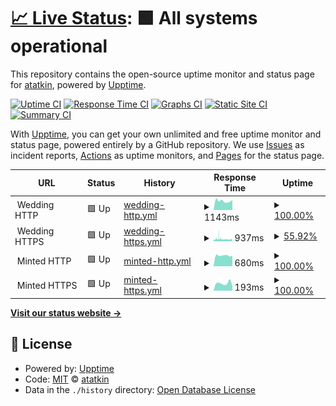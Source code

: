 # [📈 Live Status](https://atatkin.github.io/milos-uptime): <!--live status--> **🟩 All systems operational**

This repository contains the open-source uptime monitor and status page for [atatkin](https://atatkin.github.io/milos-uptime), powered by [Upptime](https://github.com/upptime/upptime).

[![Uptime CI](https://github.com/atatkin/milos-uptime/workflows/Uptime%20CI/badge.svg)](https://github.com/atatkin/milos-uptime/actions?query=workflow%3A%22Uptime+CI%22)
[![Response Time CI](https://github.com/atatkin/milos-uptime/workflows/Response%20Time%20CI/badge.svg)](https://github.com/atatkin/milos-uptime/actions?query=workflow%3A%22Response+Time+CI%22)
[![Graphs CI](https://github.com/atatkin/milos-uptime/workflows/Graphs%20CI/badge.svg)](https://github.com/atatkin/milos-uptime/actions?query=workflow%3A%22Graphs+CI%22)
[![Static Site CI](https://github.com/atatkin/milos-uptime/workflows/Static%20Site%20CI/badge.svg)](https://github.com/atatkin/milos-uptime/actions?query=workflow%3A%22Static+Site+CI%22)
[![Summary CI](https://github.com/atatkin/milos-uptime/workflows/Summary%20CI/badge.svg)](https://github.com/atatkin/milos-uptime/actions?query=workflow%3A%22Summary+CI%22)

With [Upptime](https://upptime.js.org), you can get your own unlimited and free uptime monitor and status page, powered entirely by a GitHub repository. We use [Issues](https://github.com/atatkin/milos-uptime/issues) as incident reports, [Actions](https://github.com/atatkin/milos-uptime/actions) as uptime monitors, and [Pages](https://atatkin.github.io/milos-uptime) for the status page.

<!--start: status pages-->
<!-- This summary is generated by Upptime (https://github.com/upptime/upptime) -->
<!-- Do not edit this manually, your changes will be overwritten -->
<!-- prettier-ignore -->
| URL | Status | History | Response Time | Uptime |
| --- | ------ | ------- | ------------- | ------ |
| <img alt="" src="https://favicons.githubusercontent.com/null" height="13"> Wedding HTTP | 🟩 Up | [wedding-http.yml](https://github.com/atatkin/milos-uptime/commits/HEAD/history/wedding-http.yml) | <details><summary><img alt="Response time graph" src="./graphs/wedding-http/response-time-week.png" height="20"> 1143ms</summary><br><a href="https://atatkin.github.io/milos-uptime/history/wedding-http"><img alt="Response time 419" src="https://img.shields.io/endpoint?url=https%3A%2F%2Fraw.githubusercontent.com%2Fatatkin%2Fmilos-uptime%2FHEAD%2Fapi%2Fwedding-http%2Fresponse-time.json"></a><br><a href="https://atatkin.github.io/milos-uptime/history/wedding-http"><img alt="24-hour response time 1273" src="https://img.shields.io/endpoint?url=https%3A%2F%2Fraw.githubusercontent.com%2Fatatkin%2Fmilos-uptime%2FHEAD%2Fapi%2Fwedding-http%2Fresponse-time-day.json"></a><br><a href="https://atatkin.github.io/milos-uptime/history/wedding-http"><img alt="7-day response time 1143" src="https://img.shields.io/endpoint?url=https%3A%2F%2Fraw.githubusercontent.com%2Fatatkin%2Fmilos-uptime%2FHEAD%2Fapi%2Fwedding-http%2Fresponse-time-week.json"></a><br><a href="https://atatkin.github.io/milos-uptime/history/wedding-http"><img alt="30-day response time 699" src="https://img.shields.io/endpoint?url=https%3A%2F%2Fraw.githubusercontent.com%2Fatatkin%2Fmilos-uptime%2FHEAD%2Fapi%2Fwedding-http%2Fresponse-time-month.json"></a><br><a href="https://atatkin.github.io/milos-uptime/history/wedding-http"><img alt="1-year response time 419" src="https://img.shields.io/endpoint?url=https%3A%2F%2Fraw.githubusercontent.com%2Fatatkin%2Fmilos-uptime%2FHEAD%2Fapi%2Fwedding-http%2Fresponse-time-year.json"></a></details> | <details><summary><a href="https://atatkin.github.io/milos-uptime/history/wedding-http">100.00%</a></summary><a href="https://atatkin.github.io/milos-uptime/history/wedding-http"><img alt="All-time uptime 99.99%" src="https://img.shields.io/endpoint?url=https%3A%2F%2Fraw.githubusercontent.com%2Fatatkin%2Fmilos-uptime%2FHEAD%2Fapi%2Fwedding-http%2Fuptime.json"></a><br><a href="https://atatkin.github.io/milos-uptime/history/wedding-http"><img alt="24-hour uptime 100.00%" src="https://img.shields.io/endpoint?url=https%3A%2F%2Fraw.githubusercontent.com%2Fatatkin%2Fmilos-uptime%2FHEAD%2Fapi%2Fwedding-http%2Fuptime-day.json"></a><br><a href="https://atatkin.github.io/milos-uptime/history/wedding-http"><img alt="7-day uptime 100.00%" src="https://img.shields.io/endpoint?url=https%3A%2F%2Fraw.githubusercontent.com%2Fatatkin%2Fmilos-uptime%2FHEAD%2Fapi%2Fwedding-http%2Fuptime-week.json"></a><br><a href="https://atatkin.github.io/milos-uptime/history/wedding-http"><img alt="30-day uptime 99.94%" src="https://img.shields.io/endpoint?url=https%3A%2F%2Fraw.githubusercontent.com%2Fatatkin%2Fmilos-uptime%2FHEAD%2Fapi%2Fwedding-http%2Fuptime-month.json"></a><br><a href="https://atatkin.github.io/milos-uptime/history/wedding-http"><img alt="1-year uptime 99.99%" src="https://img.shields.io/endpoint?url=https%3A%2F%2Fraw.githubusercontent.com%2Fatatkin%2Fmilos-uptime%2FHEAD%2Fapi%2Fwedding-http%2Fuptime-year.json"></a></details>
| <img alt="" src="https://favicons.githubusercontent.com/null" height="13"> Wedding HTTPS | 🟩 Up | [wedding-https.yml](https://github.com/atatkin/milos-uptime/commits/HEAD/history/wedding-https.yml) | <details><summary><img alt="Response time graph" src="./graphs/wedding-https/response-time-week.png" height="20"> 937ms</summary><br><a href="https://atatkin.github.io/milos-uptime/history/wedding-https"><img alt="Response time 308" src="https://img.shields.io/endpoint?url=https%3A%2F%2Fraw.githubusercontent.com%2Fatatkin%2Fmilos-uptime%2FHEAD%2Fapi%2Fwedding-https%2Fresponse-time.json"></a><br><a href="https://atatkin.github.io/milos-uptime/history/wedding-https"><img alt="24-hour response time 840" src="https://img.shields.io/endpoint?url=https%3A%2F%2Fraw.githubusercontent.com%2Fatatkin%2Fmilos-uptime%2FHEAD%2Fapi%2Fwedding-https%2Fresponse-time-day.json"></a><br><a href="https://atatkin.github.io/milos-uptime/history/wedding-https"><img alt="7-day response time 937" src="https://img.shields.io/endpoint?url=https%3A%2F%2Fraw.githubusercontent.com%2Fatatkin%2Fmilos-uptime%2FHEAD%2Fapi%2Fwedding-https%2Fresponse-time-week.json"></a><br><a href="https://atatkin.github.io/milos-uptime/history/wedding-https"><img alt="30-day response time 525" src="https://img.shields.io/endpoint?url=https%3A%2F%2Fraw.githubusercontent.com%2Fatatkin%2Fmilos-uptime%2FHEAD%2Fapi%2Fwedding-https%2Fresponse-time-month.json"></a><br><a href="https://atatkin.github.io/milos-uptime/history/wedding-https"><img alt="1-year response time 308" src="https://img.shields.io/endpoint?url=https%3A%2F%2Fraw.githubusercontent.com%2Fatatkin%2Fmilos-uptime%2FHEAD%2Fapi%2Fwedding-https%2Fresponse-time-year.json"></a></details> | <details><summary><a href="https://atatkin.github.io/milos-uptime/history/wedding-https">55.92%</a></summary><a href="https://atatkin.github.io/milos-uptime/history/wedding-https"><img alt="All-time uptime 98.87%" src="https://img.shields.io/endpoint?url=https%3A%2F%2Fraw.githubusercontent.com%2Fatatkin%2Fmilos-uptime%2FHEAD%2Fapi%2Fwedding-https%2Fuptime.json"></a><br><a href="https://atatkin.github.io/milos-uptime/history/wedding-https"><img alt="24-hour uptime 57.59%" src="https://img.shields.io/endpoint?url=https%3A%2F%2Fraw.githubusercontent.com%2Fatatkin%2Fmilos-uptime%2FHEAD%2Fapi%2Fwedding-https%2Fuptime-day.json"></a><br><a href="https://atatkin.github.io/milos-uptime/history/wedding-https"><img alt="7-day uptime 55.92%" src="https://img.shields.io/endpoint?url=https%3A%2F%2Fraw.githubusercontent.com%2Fatatkin%2Fmilos-uptime%2FHEAD%2Fapi%2Fwedding-https%2Fuptime-week.json"></a><br><a href="https://atatkin.github.io/milos-uptime/history/wedding-https"><img alt="30-day uptime 89.17%" src="https://img.shields.io/endpoint?url=https%3A%2F%2Fraw.githubusercontent.com%2Fatatkin%2Fmilos-uptime%2FHEAD%2Fapi%2Fwedding-https%2Fuptime-month.json"></a><br><a href="https://atatkin.github.io/milos-uptime/history/wedding-https"><img alt="1-year uptime 98.87%" src="https://img.shields.io/endpoint?url=https%3A%2F%2Fraw.githubusercontent.com%2Fatatkin%2Fmilos-uptime%2FHEAD%2Fapi%2Fwedding-https%2Fuptime-year.json"></a></details>
| <img alt="" src="https://favicons.githubusercontent.com/null" height="13"> Minted HTTP | 🟩 Up | [minted-http.yml](https://github.com/atatkin/milos-uptime/commits/HEAD/history/minted-http.yml) | <details><summary><img alt="Response time graph" src="./graphs/minted-http/response-time-week.png" height="20"> 680ms</summary><br><a href="https://atatkin.github.io/milos-uptime/history/minted-http"><img alt="Response time 964" src="https://img.shields.io/endpoint?url=https%3A%2F%2Fraw.githubusercontent.com%2Fatatkin%2Fmilos-uptime%2FHEAD%2Fapi%2Fminted-http%2Fresponse-time.json"></a><br><a href="https://atatkin.github.io/milos-uptime/history/minted-http"><img alt="24-hour response time 670" src="https://img.shields.io/endpoint?url=https%3A%2F%2Fraw.githubusercontent.com%2Fatatkin%2Fmilos-uptime%2FHEAD%2Fapi%2Fminted-http%2Fresponse-time-day.json"></a><br><a href="https://atatkin.github.io/milos-uptime/history/minted-http"><img alt="7-day response time 680" src="https://img.shields.io/endpoint?url=https%3A%2F%2Fraw.githubusercontent.com%2Fatatkin%2Fmilos-uptime%2FHEAD%2Fapi%2Fminted-http%2Fresponse-time-week.json"></a><br><a href="https://atatkin.github.io/milos-uptime/history/minted-http"><img alt="30-day response time 897" src="https://img.shields.io/endpoint?url=https%3A%2F%2Fraw.githubusercontent.com%2Fatatkin%2Fmilos-uptime%2FHEAD%2Fapi%2Fminted-http%2Fresponse-time-month.json"></a><br><a href="https://atatkin.github.io/milos-uptime/history/minted-http"><img alt="1-year response time 964" src="https://img.shields.io/endpoint?url=https%3A%2F%2Fraw.githubusercontent.com%2Fatatkin%2Fmilos-uptime%2FHEAD%2Fapi%2Fminted-http%2Fresponse-time-year.json"></a></details> | <details><summary><a href="https://atatkin.github.io/milos-uptime/history/minted-http">100.00%</a></summary><a href="https://atatkin.github.io/milos-uptime/history/minted-http"><img alt="All-time uptime 99.74%" src="https://img.shields.io/endpoint?url=https%3A%2F%2Fraw.githubusercontent.com%2Fatatkin%2Fmilos-uptime%2FHEAD%2Fapi%2Fminted-http%2Fuptime.json"></a><br><a href="https://atatkin.github.io/milos-uptime/history/minted-http"><img alt="24-hour uptime 100.00%" src="https://img.shields.io/endpoint?url=https%3A%2F%2Fraw.githubusercontent.com%2Fatatkin%2Fmilos-uptime%2FHEAD%2Fapi%2Fminted-http%2Fuptime-day.json"></a><br><a href="https://atatkin.github.io/milos-uptime/history/minted-http"><img alt="7-day uptime 100.00%" src="https://img.shields.io/endpoint?url=https%3A%2F%2Fraw.githubusercontent.com%2Fatatkin%2Fmilos-uptime%2FHEAD%2Fapi%2Fminted-http%2Fuptime-week.json"></a><br><a href="https://atatkin.github.io/milos-uptime/history/minted-http"><img alt="30-day uptime 99.75%" src="https://img.shields.io/endpoint?url=https%3A%2F%2Fraw.githubusercontent.com%2Fatatkin%2Fmilos-uptime%2FHEAD%2Fapi%2Fminted-http%2Fuptime-month.json"></a><br><a href="https://atatkin.github.io/milos-uptime/history/minted-http"><img alt="1-year uptime 99.74%" src="https://img.shields.io/endpoint?url=https%3A%2F%2Fraw.githubusercontent.com%2Fatatkin%2Fmilos-uptime%2FHEAD%2Fapi%2Fminted-http%2Fuptime-year.json"></a></details>
| <img alt="" src="https://favicons.githubusercontent.com/null" height="13"> Minted HTTPS | 🟩 Up | [minted-https.yml](https://github.com/atatkin/milos-uptime/commits/HEAD/history/minted-https.yml) | <details><summary><img alt="Response time graph" src="./graphs/minted-https/response-time-week.png" height="20"> 193ms</summary><br><a href="https://atatkin.github.io/milos-uptime/history/minted-https"><img alt="Response time 683" src="https://img.shields.io/endpoint?url=https%3A%2F%2Fraw.githubusercontent.com%2Fatatkin%2Fmilos-uptime%2FHEAD%2Fapi%2Fminted-https%2Fresponse-time.json"></a><br><a href="https://atatkin.github.io/milos-uptime/history/minted-https"><img alt="24-hour response time 111" src="https://img.shields.io/endpoint?url=https%3A%2F%2Fraw.githubusercontent.com%2Fatatkin%2Fmilos-uptime%2FHEAD%2Fapi%2Fminted-https%2Fresponse-time-day.json"></a><br><a href="https://atatkin.github.io/milos-uptime/history/minted-https"><img alt="7-day response time 193" src="https://img.shields.io/endpoint?url=https%3A%2F%2Fraw.githubusercontent.com%2Fatatkin%2Fmilos-uptime%2FHEAD%2Fapi%2Fminted-https%2Fresponse-time-week.json"></a><br><a href="https://atatkin.github.io/milos-uptime/history/minted-https"><img alt="30-day response time 559" src="https://img.shields.io/endpoint?url=https%3A%2F%2Fraw.githubusercontent.com%2Fatatkin%2Fmilos-uptime%2FHEAD%2Fapi%2Fminted-https%2Fresponse-time-month.json"></a><br><a href="https://atatkin.github.io/milos-uptime/history/minted-https"><img alt="1-year response time 683" src="https://img.shields.io/endpoint?url=https%3A%2F%2Fraw.githubusercontent.com%2Fatatkin%2Fmilos-uptime%2FHEAD%2Fapi%2Fminted-https%2Fresponse-time-year.json"></a></details> | <details><summary><a href="https://atatkin.github.io/milos-uptime/history/minted-https">100.00%</a></summary><a href="https://atatkin.github.io/milos-uptime/history/minted-https"><img alt="All-time uptime 99.81%" src="https://img.shields.io/endpoint?url=https%3A%2F%2Fraw.githubusercontent.com%2Fatatkin%2Fmilos-uptime%2FHEAD%2Fapi%2Fminted-https%2Fuptime.json"></a><br><a href="https://atatkin.github.io/milos-uptime/history/minted-https"><img alt="24-hour uptime 100.00%" src="https://img.shields.io/endpoint?url=https%3A%2F%2Fraw.githubusercontent.com%2Fatatkin%2Fmilos-uptime%2FHEAD%2Fapi%2Fminted-https%2Fuptime-day.json"></a><br><a href="https://atatkin.github.io/milos-uptime/history/minted-https"><img alt="7-day uptime 100.00%" src="https://img.shields.io/endpoint?url=https%3A%2F%2Fraw.githubusercontent.com%2Fatatkin%2Fmilos-uptime%2FHEAD%2Fapi%2Fminted-https%2Fuptime-week.json"></a><br><a href="https://atatkin.github.io/milos-uptime/history/minted-https"><img alt="30-day uptime 99.79%" src="https://img.shields.io/endpoint?url=https%3A%2F%2Fraw.githubusercontent.com%2Fatatkin%2Fmilos-uptime%2FHEAD%2Fapi%2Fminted-https%2Fuptime-month.json"></a><br><a href="https://atatkin.github.io/milos-uptime/history/minted-https"><img alt="1-year uptime 99.81%" src="https://img.shields.io/endpoint?url=https%3A%2F%2Fraw.githubusercontent.com%2Fatatkin%2Fmilos-uptime%2FHEAD%2Fapi%2Fminted-https%2Fuptime-year.json"></a></details>

<!--end: status pages-->

[**Visit our status website →**](https://atatkin.github.io/milos-uptime)

## 📄 License

- Powered by: [Upptime](https://github.com/upptime/upptime)
- Code: [MIT](./LICENSE) © [atatkin](https://atatkin.github.io/milos-uptime)
- Data in the `./history` directory: [Open Database License](https://opendatacommons.org/licenses/odbl/1-0/)
